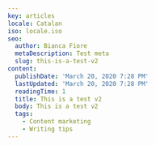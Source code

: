 ```yaml
---
key: articles
locale: Catalan
iso: locale.iso
seo:
  author: Bianca Fiore
  metaDescription: Test meta
  slug: this-is-a-test-v2
content:
  publishDate: 'March 20, 2020 7:28 PM'
  lastUpdated: 'March 20, 2020 7:28 PM'
  readingTime: 1
  title: This is a test v2
  body: This is a test v2
  tags:
    - Content marketing
    - Writing tips
---
```

